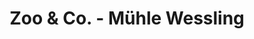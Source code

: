---
title: "Zoo & Co. - Mühle Wessling"
url: /cloppenburg/zoo-und-co-muehle-wessling/
shop: Tiere
---